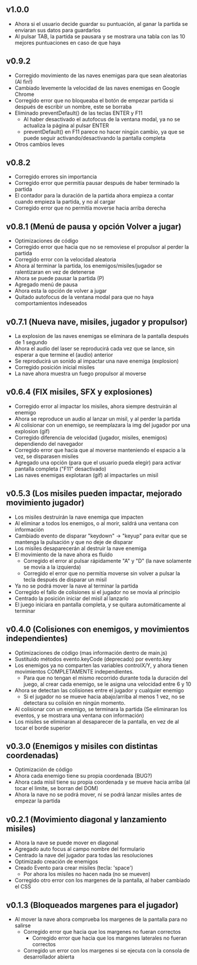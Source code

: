 ## v1.0.0
 - Ahora si el usuario decide guardar su puntuación, al ganar la partida se enviaran sus datos para guardarlos
 - Al pulsar TAB, la partida se pausara y se mostrara una tabla con las 10 mejores puntuaciones en caso de que haya
## v0.9.2
 - Corregido movimiento de las naves enemigas para que sean aleatorias (Al fin!)
 - Cambiado levemente la velocidad de las naves enemigas en Google Chrome
 - Corregido error que no bloqueaba el botón de empezar partida si después de escribir un nombre, este se borraba
 - Eliminado preventDefault() de las teclas ENTER y F11
   - Al haber desactivado el autofocus de la ventana modal, ya no se actualiza la página al pulsar ENTER
   - preventDefault() en F11 parece no hacer ningún cambio, ya que se puede seguir activando/desactivando la pantalla completa
 - Otros cambios leves
## v0.8.2
 - Corregido errores sin importancia
 - Corregido error que permitía pausar después de haber terminado la partida
 - El contador para la duración de la partida ahora empieza a contar cuando empieza la partida, y no al cargar
 - Corregido error que no permitía moverse hacia arriba derecha
## v0.8.1 (Menú de pausa y opción Volver a jugar)
 - Optimizaciones de código
 - Corregido error que hacia que no se removiese el propulsor al perder la partida
 - Corregido error con la velocidad aleatoria
 - Ahora al terminar la partida, los enemigos/misiles/jugador se ralentizaran en vez de detenerse
 - Ahora se puede pausar la partida (P)
 - Agregado menú de pausa
 - Ahora esta la opción de volver a jugar
 - Quitado autofocus de la ventana modal para que no haya comportamientos indeseados
## v0.7.1 (Nueva nave, misiles, jugador y propulsor)
 - La explosion de las naves enemigas se eliminara de la pantalla después de 1 segundo
 - Ahora el audio del laser se reproducirá cada vez que se lance, sin esperar a que termine el (audio) anterior
 - Se reproducirá un sonido al impactar una nave enemiga (explosion)
 - Corregido posición inicial misiles
 - La nave ahora muestra un fuego propulsor al moverse
## v0.6.4 (FIX misiles, SFX y explosiones)
 - Corregido error al impactar los misiles, ahora siempre destruirán al enemigo
 - Ahora se reproduce un audio al lanzar un misil, y al perder la partida
 - Al colisionar con un enemigo, se reemplazara la img del jugador por una explosion (gif)
 - Corregido diferencia de velocidad (jugador, misiles, enemigos) dependiendo del navegador
 - Corregido error que hacia que al moverse manteniendo el espacio a la vez, se disparasen misiles
 - Agregado una opción (para que el usuario pueda elegir) para activar pantalla completa ("F11" desactivado)
 - Las naves enemigas explotaran (gif) al impactarles un misil
## v0.5.3 (Los misiles pueden impactar, mejorado movimiento jugador)
 - Los misiles destruirán la nave enemiga que impacten
 - Al eliminar a todos los enemigos, o al morir, saldrá una ventana con información
 - Cambiado evento de disparar "keydown" -> "keyup" para evitar que se mantenga la pulsación y que no deje de disparar
 - Los misiles desaparecerán al destruir la nave enemiga
 - El movimiento de la nave ahora es fluido
   - Corregido el error al pulsar rápidamente "A" y "D" (la nave solamente se movía a la izquierda)
   - Corregido el error que no permitía moverse sin volver a pulsar la tecla después de disparar un misil
 - Ya no se podrá mover la nave al terminar la partida
 - Corregido el fallo de colisiones si el jugador no se movía al principio
 - Centrado la posición iniciar del misil al lanzarlo
 - El juego iniciara en pantalla completa, y se quitara automáticamente al terminar
## v0.4.0 (Colisiones con enemigos, y movimientos independientes)
 - Optimizaciones de código (mas información dentro de main.js)
 - Sustituido métodos evento.keyCode (deprecado) por evento.key
 - Los enemigos ya no comparten las variables controlX/Y, y ahora tienen movimientos COMPLETAMENTE independientes.
   - Para que no tengan el mismo recorrido durante toda la duración del juego, al crear cada enemigo, se le asigna una velocidad entre 6 y 10
 - Ahora se detectan las colisiones entre el jugador y cualquier enemigo
   - Si el jugador no se mueve hacia abajo/arriba al menos 1 vez, no se detectara su colisión en ningún momento.
 - Al colisionar con un enemigo, se terminara la partida (Se eliminaran los eventos, y se mostrara una ventana con información)
 - Los misiles se eliminaran al desaparecer de la pantalla, en vez de al tocar el borde superior
## v0.3.0 (Enemigos y misiles con distintas coordenadas)
 - Optimización de código
 - Ahora cada enemigo tiene su propia coordenada (BUG?)
 - Ahora cada misil tiene su propia coordenada y se mueve hacia arriba (al tocar el limite, se borran del DOM)
 - Ahora la nave no se podrá mover, ni se podrá lanzar misiles antes de empezar la partida
## v0.2.1 (Movimiento diagonal y lanzamiento misiles)
 - Ahora la nave se puede mover en diagonal
 - Agregado auto focus al campo nombre del formulario
 - Centrado la nave del jugador para todas las resoluciones
 - Optimizado creación de enemigos
 - Creado Evento para crear misiles (tecla: 'space')
   - Por ahora los misiles no hacen nada (no se mueven)
 - Corregido otro error con los margenes de la pantalla, al haber cambiado el CSS
## v0.1.3 (Bloqueados margenes para el jugador)
 - Al mover la nave ahora comprueba los margenes de la pantalla para no salirse
   - Corregido error que hacia que los margenes no fueran correctos
     - Corregido error que hacia que los margenes laterales no fueran correctos
   - Corregido un error con los margenes si se ejecuta con la consola de desarrollador abierta
